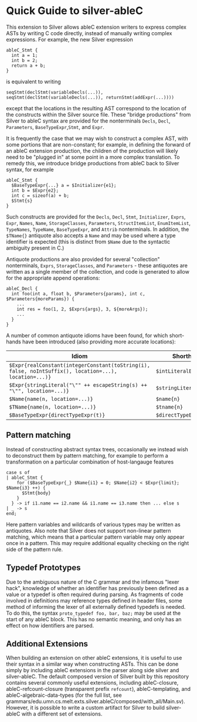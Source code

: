 # Quick Guide to silver-ableC

This extension to Silver allows ableC extension writers to express complex ASTs by writing C code directly, instead of manually writing complex expressions.  For example, the new Silver expression

```
ableC_Stmt {
  int a = 1;
  int b = 2;
  return a + b;
}
```
is equivalent to writing
```
seqStmt(declStmt(variableDecls(...)), seqStmt(declStmt(variableDecls(...)), returnStmt(addExpr(...))))
```
except that the locations in the resulting AST correspond to the location of the constructs within the Silver source file.  These "bridge productions" from Silver to ableC syntax are provided for the nonterminals `Decls`, `Decl`, `Parameters`, `BaseTypeExpr`,`Stmt`, and `Expr`.  

It is frequently the case that we may wish to construct a complex AST, with some portions that are non-constant; for example, in defining the forward of an ableC extension production, the children of the production will likely need to be "plugged in" at some point in a more complex translation.  To remedy this, we introduce bridge productions from ableC back to Silver syntax, for example
```
ableC_Stmt {
  $BaseTypeExpr{...} a = $Initializer{e1};
  int b = $Expr{e2};
  int c = sizeof(a) + b;
  $Stmt{s}
}
```
Such constructs are provided for the `Decls`, `Decl`, `Stmt`, `Initializer`, `Exprs`, `Expr`, `Names`, `Name`, `StorageClasses`, `Parameters`, `StructItemList`, `EnumItemList`, `TypeNames`, `TypeName`, `BaseTypeExpr`, and `Attrib` nonterminals.  In addition, the `$TName{}` antiquote also accepts a `Name` and may be used where a type identifier is expected (this is distinct from `$Name` due to the syntactic ambiguity present in C.)  

Antiquote productions are also provided for several "collection" nonterminals, `Exprs`, `StorageClasses`, and `Parameters` - these antiquotes are written as a single member of the collection, and code is generated to allow for the appropriate append operations:
```
ableC_Decl {
  int foo(int a, float b, $Parameters{params}, int c, $Parameters{moreParams}) {
    ...
    int res = foo(1, 2, $Exprs{args}, 3, ${moreArgs});
    ...
  }
}
```

A number of common antiquote idioms have been found, for which short-hands have been introduced (also providing more accurate locations):

Idiom                                                                                                 | Shorthand
----------------------------------------------------------------------------------------------------- | --------------------
`$Expr{realConstant(integerConstant(toString(i), false, noIntSuffix(), location=...), location=...)}` | `$intLiteralExpr{i}`
`$Expr{stringLiteral("\"" ++ escapeString(s) ++ "\"", location=...)}`                                 | `$stringLiteralExpr{s}`
`$Name{name(n, location=...)}`                                                                        | `$name{n}`
`$TName{name(n, location=...)}`                                                                       | `$tname{n}`
`$BaseTypeExpr{directTypeExpr(t)}`                                                                    | `$directTypeExpr{t}`

## Pattern matching
Instead of constructing abstract syntax trees, occasionally we instead wish to deconstruct them by pattern matching, for example to perform a transformation on a particular combination of host-langauge features
```
case s of
| ableC_Stmt {
    for ($BaseTypeExpr{_} $Name{i1} = 0; $Name{i2} < $Expr{limit}; $Name{i3} ++) {
      $Stmt{body}
    }
  } -> if i1.name == i2.name && i1.name == i3.name then ... else s
| _ -> s
end;
```

Here pattern variables and wildcards of various types may be written as antiquotes.
Also note that Silver does not support non-linear pattern matching, which means that a particular pattern variable may only appear once in a pattern.
This may require additional equality checking on the right side of the pattern rule.

## Typedef Prototypes
Due to the ambiguous nature of the C grammar and the infamous "lexer hack", knowledge of whether an identifier has previously been defined as a value or a typedef is often required during parsing.  As fragments of code involved in definitions may reference types defined in header files, some method of informing the lexer of all externally defined typedefs is needed.  To do this, the syntax `proto_typedef foo, bar, baz;` may be used at the start of any ableC block.  This has no semantic meaning, and only has an effect on how identifiers are parsed.  

## Additional Extensions
When building an extension on other ableC extensions, it is useful to use their syntax in a similar way when constructing ASTs.  This can be done simply by including ableC extensions in the parser along side silver and silver-ableC.  The default composed version of Silver built by this repository contains several commonly useful extensions, including ableC-closure, ableC-refcount-closure (transparent prefix `refcount`), ableC-templating, and ableC-algebraic-data-types (for the full list, see grammars/edu.umn.cs.melt.exts.silver.ableC/composed/with_all/Main.sv).  However, it is possible to write a custom artifact for Silver to build silver-ableC with a different set of extensions.  
